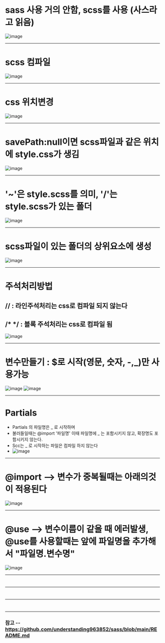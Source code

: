  # sass 사용 거의 안함, scss를 사용 (사스라고 읽음)
![image](https://github.com/hani10004/sass/assets/129706997/b6f60a48-c329-4e2f-a30a-9caaf28dbab3)

--------------
 # scss 컴파일 
![image](https://github.com/hani10004/sass/assets/129706997/c870b8e4-690a-4e02-a5aa-4b72d81b88c9)

--------------
 # css 위치변경 
![image](https://github.com/hani10004/sass/assets/129706997/da8154b0-2b8b-4138-9f49-843f31f038c5)

--------------
  # savePath:null이면 scss파일과 같은 위치에 style.css가 생김 
![image](https://github.com/hani10004/sass/assets/129706997/7ad0fe93-936c-4c24-9a59-dc3c6ec9eafd)

--------------
# '~'은 style.scss를 의미, '/'는 style.scss가 있는 폴더
![image](https://github.com/hani10004/sass/assets/129706997/e7165610-cfa3-4c83-ad58-490d379ddca8)

--------------
 # scss파일이 있는 폴더의 상위요소에 생성 
![image](https://github.com/hani10004/sass/assets/129706997/64f1254e-01b7-4125-a9fb-ccfcc6c9a421)

--------------
# 주석처리방법 
## // : 라인주석처리는 css로 컴파일 되지 않는다
##  /* */ : 블록 주석처리는 css로 컴파일 됨 
![image](https://github.com/hani10004/sass/assets/129706997/5d81e5db-d5b3-48d3-9afd-795d12ff9f2f)

--------------
# 변수만들기 : $로 시작(영문, 숫자, -,_)만 사용가능 
![image](https://github.com/hani10004/sass/assets/129706997/cc652587-a5cf-42f9-8011-5cad18cdb40d)
![image](https://github.com/hani10004/sass/assets/129706997/b9421058-4f7f-4fbd-a92a-a8857060850e)

--------------
# Partials
  * Partials 의 파일명은 _ 로 시작하며
  * 불러들일때는 @import '파일명' 이때 파일명에 _ 는 포함시키지 않고, 확장명도 포함시키지 않는다.
  * Scc는 _ 로 시작하는 파일은 컴파일 하지 않는다 
  * ![image](https://github.com/hani10004/sass/assets/129706997/ebe203af-f407-4da9-ad71-dc4a24d64b5e)

--------------
# @import --> 변수가 중복될때는 아래의것이 적용된다
![image](https://github.com/hani10004/sass/assets/129706997/e8208bdd-8936-4a00-a32c-adac296f54c6)

--------------
# @use --> 변수이름이 같을 때 에러발생, @use를 사용할때는 앞에 파일명을 추가해서 "파일명.변수명"
![image](https://github.com/hani10004/sass/assets/129706997/3f7be0f9-c1e7-4eb7-b993-3e58dd5ed0ab)

--------------
#

--------------
#

--------------
#

--------------
### 참고 -- https://github.com/understanding963852/sass/blob/main/README.md
